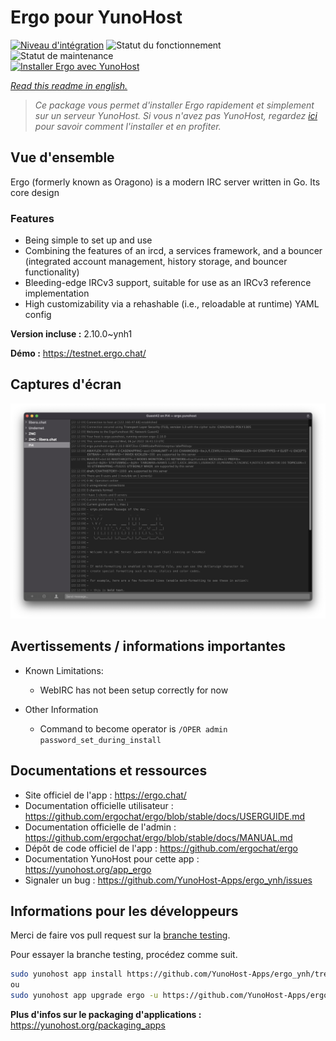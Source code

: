 <!--
N.B.: This README was automatically generated by https://github.com/YunoHost/apps/tree/master/tools/README-generator
It shall NOT be edited by hand.
-->

# Ergo pour YunoHost

[![Niveau d'intégration](https://dash.yunohost.org/integration/ergo.svg)](https://dash.yunohost.org/appci/app/ergo) ![Statut du fonctionnement](https://ci-apps.yunohost.org/ci/badges/ergo.status.svg) ![Statut de maintenance](https://ci-apps.yunohost.org/ci/badges/ergo.maintain.svg)  
[![Installer Ergo avec YunoHost](https://install-app.yunohost.org/install-with-yunohost.svg)](https://install-app.yunohost.org/?app=ergo)

*[Read this readme in english.](./README.md)*

> *Ce package vous permet d'installer Ergo rapidement et simplement sur un serveur YunoHost.
Si vous n'avez pas YunoHost, regardez [ici](https://yunohost.org/#/install) pour savoir comment l'installer et en profiter.*

## Vue d'ensemble

Ergo (formerly known as Oragono) is a modern IRC server written in Go. Its core design 

### Features

- Being simple to set up and use
- Combining the features of an ircd, a services framework, and a bouncer (integrated account management, history storage, and bouncer functionality)
- Bleeding-edge IRCv3 support, suitable for use as an IRCv3 reference implementation
- High customizability via a rehashable (i.e., reloadable at runtime) YAML config



**Version incluse :** 2.10.0~ynh1

**Démo :** https://testnet.ergo.chat/

## Captures d'écran

![Capture d'écran de Ergo](./doc/screenshots/example.jpg)

## Avertissements / informations importantes

* Known Limitations:
    * WebIRC has not been setup correctly for now

* Other Information
    * Command to become operator is `/OPER admin password_set_during_install`

## Documentations et ressources

* Site officiel de l'app : <https://ergo.chat/>
* Documentation officielle utilisateur : <https://github.com/ergochat/ergo/blob/stable/docs/USERGUIDE.md>
* Documentation officielle de l'admin : <https://github.com/ergochat/ergo/blob/stable/docs/MANUAL.md>
* Dépôt de code officiel de l'app : <https://github.com/ergochat/ergo>
* Documentation YunoHost pour cette app : <https://yunohost.org/app_ergo>
* Signaler un bug : <https://github.com/YunoHost-Apps/ergo_ynh/issues>

## Informations pour les développeurs

Merci de faire vos pull request sur la [branche testing](https://github.com/YunoHost-Apps/ergo_ynh/tree/testing).

Pour essayer la branche testing, procédez comme suit.

``` bash
sudo yunohost app install https://github.com/YunoHost-Apps/ergo_ynh/tree/testing --debug
ou
sudo yunohost app upgrade ergo -u https://github.com/YunoHost-Apps/ergo_ynh/tree/testing --debug
```

**Plus d'infos sur le packaging d'applications :** <https://yunohost.org/packaging_apps>

